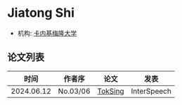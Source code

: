 # Jiatong Shi


- 机构: [卡内基梅隆大学](../Institutions/USA-CMU_美国卡内基梅隆大学.md)

## 论文列表

| 时间 | 作者序 | 论文 | 发表 |
|:-:|:-:|---|---|
| 2024.06.12 | No.03/06 | [TokSing](../Models/Singing_Voice/2024.06.12_TokSing.md) | InterSpeech |